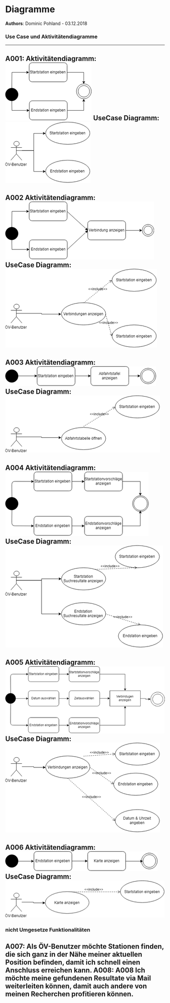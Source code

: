 # Diagramme
**Authors**: Dominic Pohland - 03.12.2018

### Use Case und Aktivitätendiagramme
---
**A001**: 
Aktivitätendiagramm:
![](https://github.com/EDGZTNSR/modul-318-student/raw/master/doc/A001Activitydiagram.png "A001")
UseCase Diagramm:
![](https://github.com/EDGZTNSR/modul-318-student/raw/master/doc/A001UseCase.png "A001")
---
**A002**
Aktivitätendiagramm:
![](https://github.com/EDGZTNSR/modul-318-student/raw/master/doc/A002Activitydiagram.png "A002")
UseCase Diagramm:
![](https://github.com/EDGZTNSR/modul-318-student/raw/master/doc/A002UseCase.png "A002")
---
**A003**
Aktivitätendiagramm:
![](https://github.com/EDGZTNSR/modul-318-student/raw/master/doc/A003Activitydiagram.png "A003")
UseCase Diagramm:
![](https://github.com/EDGZTNSR/modul-318-student/raw/master/doc/A003UseCase.png "A003")
---
**A004**
Aktivitätendiagramm:
![](https://github.com/EDGZTNSR/modul-318-student/raw/master/doc/A004Activitydiagram.png "A004")
UseCase Diagramm:
![](https://github.com/EDGZTNSR/modul-318-student/raw/master/doc/A004UseCase.png "A004")
---
**A005**
Aktivitätendiagramm:
![](https://github.com/EDGZTNSR/modul-318-student/raw/master/doc/A005Activitydiagram.png "A005")
UseCase Diagramm:
![](https://github.com/EDGZTNSR/modul-318-student/raw/master/doc/A005UseCase.png "A005")
---
**A006**
Aktivitätendiagramm:
![](https://github.com/EDGZTNSR/modul-318-student/raw/master/doc/A006Activitydiagram.png "A005")
UseCase Diagramm:
![](https://github.com/EDGZTNSR/modul-318-student/raw/master/doc/A006UseCase.png "A005")
---
### nicht Umgesetze Funktionalitäten
**A007**: 
Als ÖV-Benutzer möchte Stationen finden, die sich ganz in der Nähe meiner aktuellen Position befinden, damit ich schnell einen Anschluss erreichen kann.
**A008**: 
A008 Ich möchte meine gefundenen Resultate via Mail weiterleiten können, damit
auch andere von meinen Recherchen profitieren können.
---